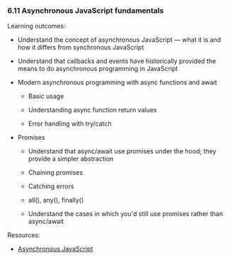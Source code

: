 ### 6.11 Asynchronous JavaScript fundamentals

Learning outcomes:

- Understand the concept of asynchronous JavaScript — what it is and how it differs from synchronous JavaScript

- Understand that callbacks and events have historically provided the means to do asynchronous programming in JavaScript

- Modern asynchronous programming with async functions and await

  - Basic usage

  - Understanding async function return values

  - Error handling with try/catch

- Promises

  - Understand that async/await use promises under the hood; they provide a simpler abstraction

  - Chaining promises

  - Catching errors

  - all(), any(), finally()

  - Understand the cases in which you'd still use promises rather than async/await

Resources:

- [Asynchronous JavaScript](https://developer.mozilla.org/en-US/docs/Learn/JavaScript/Asynchronous)
